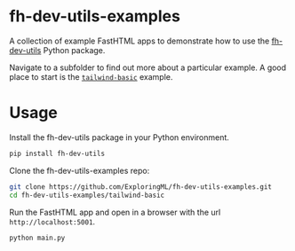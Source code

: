 # fh-dev-utils-examples
A collection of example FastHTML apps to demonstrate how to use the [fh-dev-utils](https://exploringml.github.io/fh-dev-utils/) Python package.

Navigate to a subfolder to find out more about a particular example. A good place to start is the [`tailwind-basic`](/tailwind-basic/) example.

# Usage

Install the fh-dev-utils package in your Python environment.
```sh
pip install fh-dev-utils
```

Clone the fh-dev-utils-examples repo:
```sh
git clone https://github.com/ExploringML/fh-dev-utils-examples.git
cd fh-dev-utils-examples/tailwind-basic
```

Run the FastHTML app and open in a browser with the url `http://localhost:5001`.
```sh
python main.py
```

